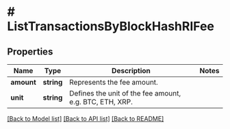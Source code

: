 # # ListTransactionsByBlockHashRIFee

## Properties

Name | Type | Description | Notes
------------ | ------------- | ------------- | -------------
**amount** | **string** | Represents the fee amount. |
**unit** | **string** | Defines the unit of the fee amount, e.g. BTC, ETH, XRP. |

[[Back to Model list]](../../README.md#models) [[Back to API list]](../../README.md#endpoints) [[Back to README]](../../README.md)
